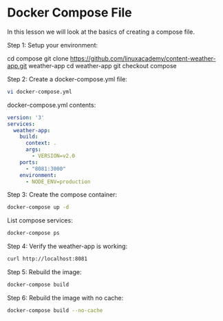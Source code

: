 # Docker Compose File

In this lesson we will look at the basics of creating a compose file.

Step 1: Setup your environment:

cd compose
git clone https://github.com/linuxacademy/content-weather-app.git weather-app
cd weather-app
git checkout compose

Step 2: Create a docker-compose.yml file:

```bash
vi docker-compose.yml
```

docker-compose.yml contents:

```yml
version: '3'
services:
  weather-app:
    build:
      context: .
      args:
        - VERSION=v2.0
    ports:
      - "8081:3000"
    environment:
      - NODE_ENV=production
```

Step 3: Create the compose container:

```bash
docker-compose up -d
```

List compose services:

```bash
docker-compose ps
```


Step 4: Verify the weather-app is working:

```bash
curl http://localhost:8081
```


Step 5: Rebuild the image:

```bash
docker-compose build
```

Step 6: Rebuild the image with no cache:

```bash
docker-compose build --no-cache
```


